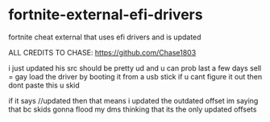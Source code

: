 # fortnite-external-efi-drivers
fortnite cheat external that uses efi drivers and is updated

ALL CREDITS TO CHASE: https://github.com/Chase1803

i just updated his src
should be pretty ud and u can prob last a few days
sell = gay
load the driver by booting it from a usb stick
if u cant figure it out then dont paste this u skid

if it says //updated then that means i updated the outdated offset 
im saying that bc skids gonna flood my dms thinking that its the only updated offsets
